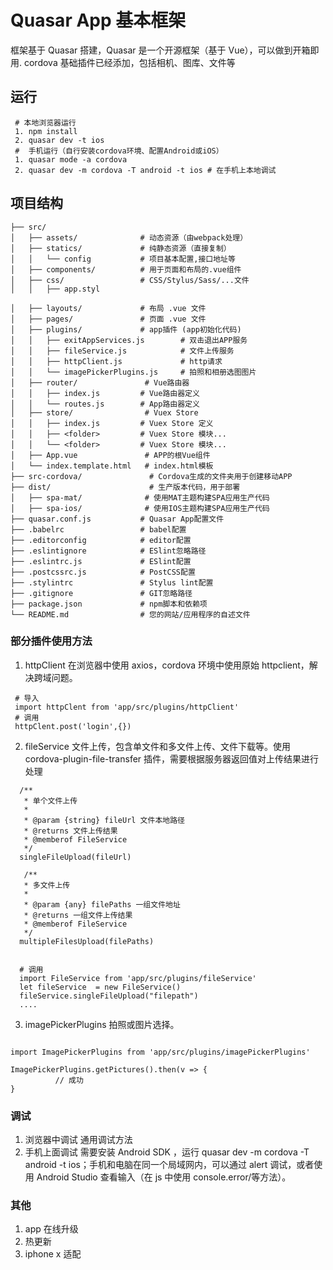 # Quasar App 基本框架

框架基于 Quasar 搭建，Quasar 是一个开源框架（基于 Vue），可以做到开箱即用.
cordova 基础插件已经添加，包括相机、图库、文件等

## 运行

```
 # 本地浏览器运行
 1. npm install
 2. quasar dev -t ios
 #  手机运行（自行安装cordova环境、配置Android或iOS）
 1. quasar mode -a cordova
 2. quasar dev -m cordova -T android -t ios # 在手机上本地调试
```

## 项目结构

```
├── src/
│   ├── assets/              # 动态资源（由webpack处理）
│   ├── statics/             # 纯静态资源（直接复制）
│   │   └── config           # 项目基本配置,接口地址等
│   ├── components/          # 用于页面和布局的.vue组件
│   ├── css/                 # CSS/Stylus/Sass/...文件
│   │   ├── app.styl

│   ├── layouts/             # 布局 .vue 文件
│   ├── pages/               # 页面 .vue 文件
│   ├── plugins/             # app插件 (app初始化代码)
│   │   ├── exitAppServices.js        # 双击退出APP服务
│   │   ├── fileService.js            # 文件上传服务
│   │   ├── httpClient.js             # http请求
│   │   └── imagePickerPlugins.js     # 拍照和相册选图图片
│   ├── router/               # Vue路由器
│   │   ├── index.js         # Vue路由器定义
│   │   └── routes.js        # App路由器定义
│   ├── store/                # Vuex Store
│   │   ├── index.js         # Vuex Store 定义
│   │   ├── <folder>         # Vuex Store 模块...
│   │   └── <folder>         # Vuex Store 模块...
│   ├── App.vue               # APP的根Vue组件
│   └── index.template.html   # index.html模板
├── src-cordova/               # Cordova生成的文件夹用于创建移动APP
├── dist/                      # 生产版本代码，用于部署
│   ├── spa-mat/              # 使用MAT主题构建SPA应用生产代码
│   ├── spa-ios/              # 使用IOS主题构建SPA应用生产代码
├── quasar.conf.js           # Quasar App配置文件
├── .babelrc                 # babel配置
├── .editorconfig            # editor配置
├── .eslintignore            # ESlint忽略路径
├── .eslintrc.js             # ESlint配置
├── .postcssrc.js            # PostCSS配置
├── .stylintrc               # Stylus lint配置
├── .gitignore               # GIT忽略路径
├── package.json             # npm脚本和依赖项
└── README.md                # 您的网站/应用程序的自述文件
```

### 部分插件使用方法

1. httpClient 在浏览器中使用 axios，cordova 环境中使用原始 httpclient，解决跨域问题。

```
 # 导入
 import httpClent from 'app/src/plugins/httpClient'
 # 调用
 httpClent.post('login',{})
```

2. fileService 文件上传，包含单文件和多文件上传、文件下载等。使用 cordova-plugin-file-transfer 插件，需要根据服务器返回值对上传结果进行处理

```
  /**
   * 单个文件上传
   *
   * @param {string} fileUrl 文件本地路径
   * @returns 文件上传结果
   * @memberof FileService
   */
  singleFileUpload(fileUrl)

   /**
   * 多文件上传
   *
   * @param {any} filePaths 一组文件地址
   * @returns 一组文件上传结果
   * @memberof FileService
   */
  multipleFilesUpload(filePaths)


  # 调用
  import FileService from 'app/src/plugins/fileService'
  let fileService  = new FileService()
  fileService.singleFileUpload("filepath")
  ....
```

3. imagePickerPlugins 拍照或图片选择。

```

import ImagePickerPlugins from 'app/src/plugins/imagePickerPlugins'

ImagePickerPlugins.getPictures().then(v => {
          // 成功
}
```

### 调试

1. 浏览器中调试
   通用调试方法
2. 手机上面调试
   需要安装 Android SDK ，运行 quasar dev -m cordova -T android -t ios；手机和电脑在同一个局域网内，可以通过 alert 调试，或者使用 Android Studio 查看输入（在 js 中使用 console.error/等方法）。

### 其他

1. app 在线升级
2. 热更新
3. iphone x 适配

